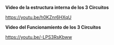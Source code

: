 
**Video de la estructura interna de los 3 Circuitos**

https://youtu.be/h0KZnr6HXqU

**Video del Funcionamiento de los 3 Circuitos**

https://youtu.be/-LPS3RsKbww

